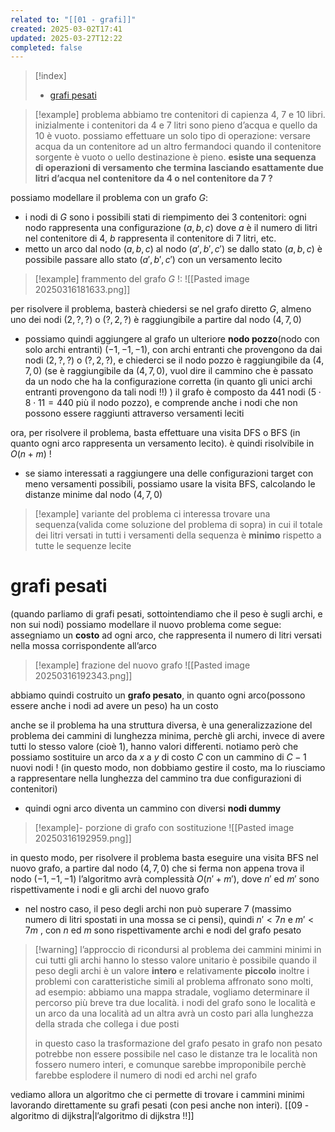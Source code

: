 ```yaml
---
related to: "[[01 - grafi]]"
created: 2025-03-02T17:41
updated: 2025-03-27T12:22
completed: false
---
```

>[!index]
>- [grafi pesati](#grafi%20pesati)

>[!example] problema
>abbiamo tre contenitori di capienza 4, 7 e 10 libri. inizialmente i contenitori da 4 e 7 litri sono pieno d’acqua e quello da 10 è vuoto.
>possiamo effettuare un solo tipo di operazione: versare acqua da un contenitore ad un altro fermandoci quando il contenitore sorgente è vuoto o uello destinazione è pieno.
**esiste una sequenza di operazioni di versamento che termina lasciando esattamente due litri d’acqua nel contenitore da 4 o nel contenitore da 7 ?**

possiamo modellare il problema con un grafo $G$:
- i nodi di $G$ sono i possibili stati di riempimento dei 3 contenitori: ogni nodo rappresenta una configurazione $(a,b,c)$ dove $a$ è il numero di litri nel contenitore di 4, $b$ rappresenta il contenitore di 7 litri, etc.
- metto un arco dal nodo $(a,b,c)$ al nodo $(a',b', c')$ se dallo stato $(a,b,c)$ è possibile passare allo stato $(a',b',c')$ con un versamento lecito
>[!example] frammento del grafo $G$ !:
![[Pasted image 20250316181633.png]]

per risolvere il problema, basterà chiedersi se nel grafo diretto $G$, almeno uno dei nodi $(2,?,?)$ o $(?,2,?)$ è raggiungibile a partire dal nodo $(4,7,0)$
- possiamo quindi aggiungere al grafo un ulteriore **nodo pozzo**(nodo con solo archi entranti) $(-1,-1,-1)$, con archi entranti che provengono da dai nodi $(2,?,?)$ o $(?,2,?)$, e chiederci se il nodo pozzo è raggiungibile da $(4,7,0)$ (se è raggiungibile da $(4,7,0)$, vuol dire il cammino che è passato da un nodo che ha la configurazione corretta (in quanto gli unici archi entranti provengono da tali nodi !!) )
il grafo è composto da 441 nodi ($5 \cdot8 \cdot 11 = 440$ più il nodo pozzo), e comprende anche i nodi che non possono essere raggiunti attraverso versamenti leciti

ora, per risolvere il problema, basta effettuare una visita DFS o BFS (in quanto ogni arco rappresenta un versamento lecito). è quindi risolvibile in $O(n+m)$ !
- se siamo interessati a raggiungere una delle configurazioni target con meno versamenti possibili, possiamo usare la visita BFS, calcolando le distanze minime dal nodo $(4,7,0)$
>[!example] variante del problema
>ci interessa trovare una sequenza(valida come soluzione del problema di sopra) in cui il totale dei litri versati in tutti i versamenti della sequenza è **minimo** rispetto a tutte le sequenze lecite
# grafi pesati
(quando parliamo di grafi pesati, sottointendiamo che il peso è sugli archi, e non sui nodi)
possiamo modellare il nuovo problema come segue: assegniamo un **costo** ad ogni arco, che rappresenta il numero di litri versati nella mossa corrispondente all’arco
>[!example] frazione del nuovo grafo
![[Pasted image 20250316192343.png]]

abbiamo quindi costruito un **grafo pesato**, in quanto ogni arco(possono essere anche i nodi ad avere un peso) ha un costo

anche se il problema ha una struttura diversa, è una generalizzazione del problema dei cammini di lunghezza minima, perchè gli archi, invece di avere tutti lo stesso valore (cioè 1), hanno valori differenti.
notiamo però che possiamo sostituire un arco da $x$ a $y$ di costo $C$ con un cammino di $C-1$ nuovi nodi ! (in questo modo, non dobbiamo gestire il costo, ma lo riusciamo a rappresentare nella lunghezza del cammino tra due configurazioni di contenitori)
- quindi ogni arco diventa un cammino con diversi **nodi dummy**
>[!example]- porzione di grafo con sostituzione
![[Pasted image 20250316192959.png]]

in questo modo, per risolvere il problema basta eseguire una visita BFS nel nuovo grafo, a partire dal nodo $(4,7,0)$ che si ferma non appena trova il nodo $(-1,-1,-1)$
l’algoritmo avrà complessità $O(n'+m')$, dove $n'$ ed $m'$ sono rispettivamente i nodi e gli archi del nuovo grafo
- nel nostro caso, il peso degli archi non può superare 7 (massimo numero di litri spostati in una mossa se ci pensi), quindi $n'<7n$ e $m'<7m$ , con $n$ ed $m$ sono rispettivamente archi e nodi del grafo pesato
>[!warning] l’approccio di ricondursi al problema dei cammini minimi in cui tutti gli archi hanno lo stesso valore unitario è possibile quando il peso degli archi è un valore **intero** e relativamente **piccolo**
>inoltre i problemi con caratteristiche simili al problema affronato sono molti, ad esempio:
>abbiamo una mappa stradale, vogliamo determinare il percorso più breve tra due località. i nodi del grafo sono le località e un arco da una località ad un altra avrà un costo pari alla lunghezza della strada che collega i due posti
>
> in questo caso la trasformazione del grafo pesato in grafo non pesato potrebbe non essere possibile nel caso le distanze tra le località non fossero numero interi, e comunque sarebbe improponibile perchè farebbe esplodere il numero di nodi ed archi nel grafo

vediamo allora un algoritmo che ci permette di trovare i cammini minimi lavorando direttamente su grafi pesati (con pesi anche non interi). [[09 - algoritmo di dijkstra|l’algoritmo di dijkstra !!]]